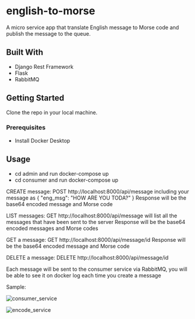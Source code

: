 # english-to-morse
A micro service app that translate English message to Morse code and publish the message to the queue.

## Built With

* Django Rest Framework
* Flask
* RabbitMQ

<!-- GETTING STARTED -->
## Getting Started

Clone the repo in your local machine.

### Prerequisites

* Install Docker Desktop

<!-- USAGE EXAMPLE -->
## Usage

- cd admin and run docker-compose up
- cd consumer and run docker-compose up

CREATE message:
 POST http://localhost:8000/api/message including your message as 
 {
    "eng_msg": "HOW ARE YOU TODA?"
 }
 Response will be the base64 encoded message and Morse code

LIST messages:
GET http://localhost:8000/api/message will list all the messages that have been sent to the server
Response will be the base64 encoded messages and Morse codes

GET a message:
GET http://localhost:8000/api/message/id
Response will be the base64 encoded message and Morse code

DELETE a message:
DELETE http://localhost:8000/api/message/id

Each message will be sent to the consumer service via RabbitMQ, you will be able to see it on docker log each time you create a message

Sample:

![consumer_service](https://i.ibb.co/1mkwp65/Screen-Shot-2021-11-09-at-5-46-07-PM.png)

![encode_service](https://i.ibb.co/BwvbSr2/Screen-Shot-2021-11-09-at-5-46-40-PM.png)

